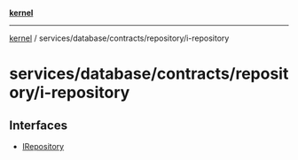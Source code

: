 [**kernel**](../../../../../README.md)

***

[kernel](../../../../../modules.md) / services/database/contracts/repository/i-repository

# services/database/contracts/repository/i-repository

## Interfaces

- [IRepository](interfaces/IRepository.md)
